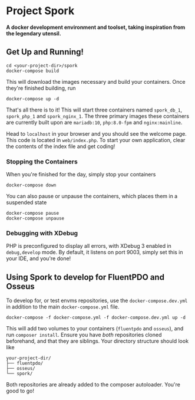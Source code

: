 # Project Spork

**A docker development environment and toolset, taking inspiration from the legendary utensil.**

## Get Up and Running!

    cd <your-project-dir>/spork
    docker-compose build

This will download the images necessary and build your containers. Once they're finished building,
run

    docker-compose up -d

That's all there is to it! This will start three containers named `spork_db_1`, `spork_php_1`
and `spork_nginx_1`. The three primary images these containers are currently built upon are
`mariadb:10`, `php:8.0-fpm` and `nginx:mainline`.

Head to `localhost` in your browser and you should see the welcome page. This code is
located in `web/index.php`. To start your own application, clear the contents of the index
file and get coding!

### Stopping the Containers

When you're finished for the day, simply stop your containers

    docker-compose down

You can also pause or unpause the containers, which places them in a suspended state

    docker-compose pause
    docker-compose unpause

### Debugging with XDebug

PHP is preconfigured to display all errors, with XDebug 3 enabled in `debug,develop` mode.
By default, it listens on port 9003, simply set this in your IDE, and you're done!

## Using Spork to develop for FluentPDO and Osseus

To develop for, or test envms repositories, use the `docker-compose.dev.yml` in addition to the
main `docker-compose.yml` file.

    docker-compose -f docker-compose.yml -f docker-compose.dev.yml up -d

This will add two volumes to your containers (`fluentpdo` and `osseus`), and run
`composer install`. Ensure you have _both_ repositories cloned beforehand, and that they are
siblings. Your directory structure should look like

    your-project-dir/
    ├── fluentpdo/
    ├── osseus/
    └── spork/

Both repositories are already added to the composer autoloader. You're good to go!
